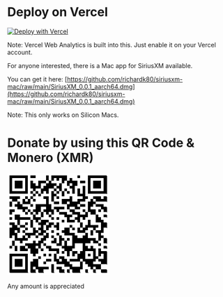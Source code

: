 # Deploy on Vercel

[![Deploy with Vercel](https://vercel.com/button)](https://vercel.com/new/clone?repository-url=https%3A%2F%2Fgithub.com%2Frichardk80%2Fvercelsxm)

Note: Vercel Web Analytics is built into this. Just enable it on your Vercel account.

For anyone interested, there is a Mac app for SiriusXM available.

You can get it here: [https://github.com/richardk80/siriusxm-mac/raw/main/SiriusXM_0.0.1_aarch64.dmg](https://github.com/richardk80/siriusxm-mac/raw/main/SiriusXM_0.0.1_aarch64.dmg)

Note: This only works on Silicon Macs.

# Donate by using this QR Code & Monero (XMR)

<img src="donate.png">

Any amount is appreciated
